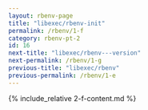 ```yaml
---
layout: rbenv-page
title: "libexec/rbenv-init"
permalink: /rbenv/1-f
category: rbenv-pt-2
id: 16
next-title: "libexec/rbenv---version"
next-permalink: /rbenv/1-g
previous-title: "libexec/rbenv"
previous-permalink: /rbenv/1-e
---
```


{% include_relative 2-f-content.md %}
